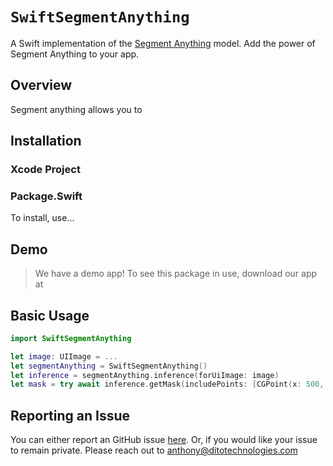 # ``SwiftSegmentAnything``

A Swift implementation of the [Segment Anything](https://segment-anything.com/) model. Add the power of Segment Anything to your app.

## Overview

Segment anything allows you to 

## Installation

### Xcode Project

### Package.Swift

To install, use...

## Demo

> We have a demo app! To see this package in use, download our app at 

## Basic Usage

```swift
import SwiftSegmentAnything

let image: UIImage = ...
let segmentAnything = SwiftSegmentAnything()
let inference = segmentAnything.inference(forUiImage: image)
let mask = try await inference.getMask(includePoints: [CGPoint(x: 500, y: 500)])
```

## Reporting an Issue

You can either report an GitHub issue [here](https://github.com/ditotechnologies/SwiftSegmentAnything/issues). Or, if you would like your issue to remain private. Please reach out to anthony@ditotechnologies.com
